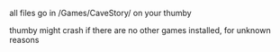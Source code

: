 all files go in /Games/CaveStory/ on your thumby

thumby might crash if there are no other games installed, for unknown reasons
